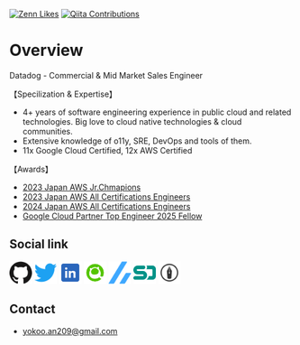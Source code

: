 
[![Zenn Likes](https://badgen.org/img/zenn/yokoo_an209/likes?style=plastic)](https://zenn.dev/yokoo_an209)
[![Qiita Contributions](https://badgen.org/img/qiita/parupappa2929/contributions?style=plastic)](https://qiita.com/parupappa2929)

# Overview

Datadog - Commercial & Mid Market Sales Engineer

【Specilization & Expertise】
 - 4+ years of software engineering experience in public cloud and related technologies. Big love to cloud native technologies & cloud communities.
 - Extensive knowledge of o11y, SRE, DevOps and tools of them.
 - 11x Google Cloud Certified, 12x AWS Certified

【Awards】
- [2023 Japan AWS Jr.Chmapions](https://aws.amazon.com/jp/blogs/psa/2023-japan-aws-jr-champions/)
- [2023 Japan AWS All Certifications Engineers](https://aws.amazon.com/jp/blogs/psa/2023-japan-aws-all-certifications-engineers/)
- [2024 Japan AWS All Certifications Engineers](https://aws.amazon.com/jp/blogs/psa/2024-japan-aws-all-certifications-engineers/)
- [Google Cloud Partner Top Engineer 2025 Fellow](https://cloud.google.com/blog/ja/topics/partners/partner-top-engineer-2025-award-winners?hl=ja)


## Social link
[<img src="./public/images/social/github.svg" width="40" height="40" />](https://github.com/parupappa)
[<img src="./public/images/social/twitter.svg" width="40" height="40" />](https://twitter.com/866mfs)
[<img src="./public/images/social/linkedin2.png" width="40" height="40" />](https://www.linkedin.com/in/annosuke-yokoo/)
[<img src="./public/images/social/qiita.png" width="40" height="40" />](https://qiita.com/parupappa2929)
[<img src="./public/images/social/zenn.svg" width="40" height="40" />](https://zenn.dev/yokoo_an209)
[<img src="./public/images/social/speakerdeck.svg" width="40" height="40" />](https://speakerdeck.com/parupappa2929)
[<img src="./public/images/social/hatebu.png" width="40" height="40" />](https://parupappa2929.hatenablog.com/?_gl=1*11impbl*_gcl_au*MTYyNDMxMTI2Ni4xNzMzNzI0Mjg1)

## Contact

- [yokoo.an209@gmail.com](mailto:yokoo.an209@gmail.com)
